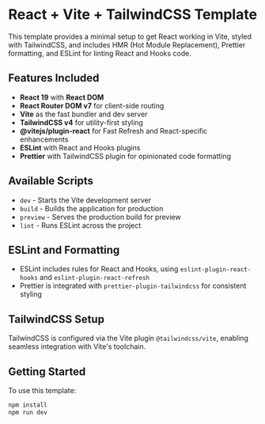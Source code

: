 # React + Vite + TailwindCSS Template

This template provides a minimal setup to get React working in Vite, styled with TailwindCSS, and includes HMR (Hot Module Replacement), Prettier formatting, and ESLint for linting React and Hooks code.

## Features Included

- **React 19** with **React DOM**
- **React Router DOM v7** for client-side routing
- **Vite** as the fast bundler and dev server
- **TailwindCSS v4** for utility-first styling
- **@vitejs/plugin-react** for Fast Refresh and React-specific enhancements
- **ESLint** with React and Hooks plugins
- **Prettier** with TailwindCSS plugin for opinionated code formatting

## Available Scripts

- `dev` - Starts the Vite development server
- `build` - Builds the application for production
- `preview` - Serves the production build for preview
- `lint` - Runs ESLint across the project

## ESLint and Formatting

- ESLint includes rules for React and Hooks, using `eslint-plugin-react-hooks` and `eslint-plugin-react-refresh`
- Prettier is integrated with `prettier-plugin-tailwindcss` for consistent styling

## TailwindCSS Setup

TailwindCSS is configured via the Vite plugin `@tailwindcss/vite`, enabling seamless integration with Vite's toolchain.

## Getting Started

To use this template:

```bash
npm install
npm run dev
```
